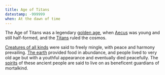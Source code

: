 ```yaml
---
title: Age of Titans
datestamp: -999999
when: At the dawn of time
---
```


The Age of Titans was a legendary [golden age](https://en.wikipedia.org/wiki/Golden_Age), when [Aecus](../locales/aecus) was young and still half-formed, and the [Titans](../creatures/titans) ruled the cosmos.

[Creatures of all kinds](../creatures) were said to freely mingle, with peace and harmony prevailing. [The earth](../dossiers/gaia) provided food in abundance, and people lived to very old age but with a youthful appearance and eventually died peacefully. The [spirits](../creatures/spirits) of these ancient people are said to live on as beneficent guardians of mortalkind.
